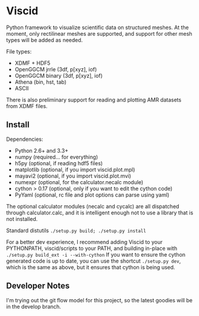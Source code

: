 # Viscid #

Python framework to visualize scientific data on structured meshes. At the moment,
only rectilinear meshes are supported, and support for other mesh types will be added
as needed.

File types:
+ XDMF + HDF5
+ OpenGGCM jrrle (3df, p[xyz], iof)
+ OpenGGCM binary (3df, p[xyz], iof)
+ Athena (bin, hst, tab)
+ ASCII

There is also preliminary support for reading and plotting AMR datasets from XDMF files.

## Install ##

Dependencies:
+ Python 2.6+ and 3.3+
+ numpy (required... for everything)
+ h5py (optional, if reading hdf5 files)
+ matplotlib (optional, if you import viscid.plot.mpl)
+ mayavi2 (optional, if you import viscid.plot.mvi)
+ numexpr (optional, for the calculator.necalc module)
+ cython > 0.17 (optional, only if you want to edit the cython code)
+ PyYaml (optional, rc file and plot options can parse using yaml)

The optional calculator modules (necalc and cycalc) are all dispatched through
calculator.calc, and it is intelligent enough not to use a library that is not
installed.

Standard distutils
```./setup.py build; ./setup.py install```

For a better dev experience, I recommend adding Viscid to your PYTHONPATH,
viscid/scripts to your PATH, and building in-place with
```./setup.py build_ext -i --with-cython```
If you want to ensure the cython generated code is up to date, you can use the
shortcut `./setup.py dev`, which is the same as above, but it ensures that
cython is being used.

## Developer Notes ##

I'm trying out the git flow model for this project, so the latest goodies
will be in the develop branch.
